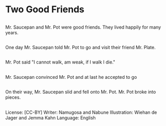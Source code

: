 # Two Good Friends

##
Mr. Saucepan and Mr. Pot were good friends. They
lived happily for many years.

##
One day Mr. Saucepan told Mr. Pot to go and visit their friend Mr.
Plate.

##
Mr. Pot said "I cannot walk, am weak, if I walk I die."

##
Mr. Saucepan convinced Mr. Pot and at last he accepted to go

##
On their way, Mr. Saucepan slid and fell onto Mr. Pot. Mr. Pot broke
into pieces.

##
License: [CC-BY]
Writer: Namugosa and Nabune
Illustration: Wiehan de Jager and Jemma Kahn
Language: English
